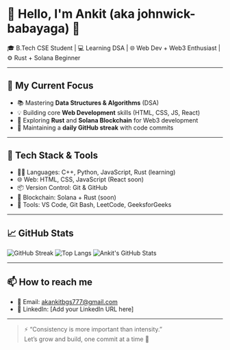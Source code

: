 # 👋 Hello, I'm Ankit (aka johnwick-babayaga) 🧠

🎓 B.Tech CSE Student | 💻 Learning DSA | 🌐 Web Dev + Web3 Enthusiast | ⚙️ Rust + Solana Beginner

---

## 🚀 My Current Focus

- 📚 Mastering **Data Structures & Algorithms** (DSA)
- 💡 Building core **Web Development** skills (HTML, CSS, JS, React)
- 🧠 Exploring **Rust** and **Solana Blockchain** for Web3 development
- 🔄 Maintaining a **daily GitHub streak** with code commits

---

## 🔧 Tech Stack & Tools

- 👨‍💻 Languages: C++, Python, JavaScript, Rust (learning)
- 🌐 Web: HTML, CSS, JavaScript (React soon)
- 📦 Version Control: Git & GitHub
- 🔗 Blockchain: Solana + Rust (soon)
- 🔧 Tools: VS Code, Git Bash, LeetCode, GeeksforGeeks

---

## 📈 GitHub Stats

![GitHub Streak](https://streak-stats.demolab.com?user=johnwick-babayaga&theme=tokyonight&hide_border=true)
![Top Langs](https://github-readme-stats.vercel.app/api/top-langs/?username=johnwick-babayaga&layout=compact&theme=tokyonight)
![Ankit's GitHub Stats](https://github-readme-stats.vercel.app/api?username=johnwick-babayaga&show_icons=true&theme=tokyonight)

---

## 📫 How to reach me

- 📧 Email: akankitbgs777@gmail.com
- 💼 LinkedIn: [Add your LinkedIn URL here]

---

> ⚡ “Consistency is more important than intensity.”  
> Let’s grow and build, one commit at a time 🚀
